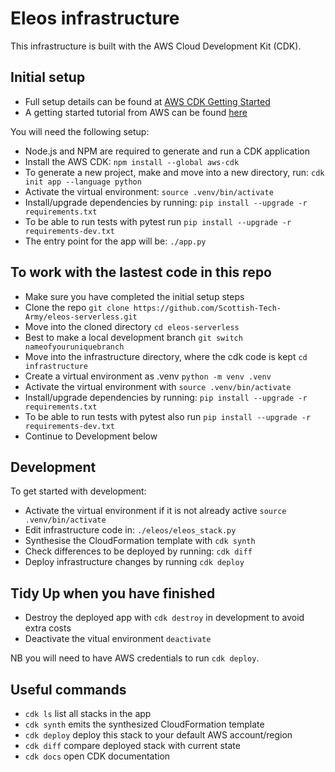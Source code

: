 
# Eleos infrastructure

This infrastructure is built with the AWS Cloud Development Kit (CDK).

## Initial setup

 * Full setup details can be found at [AWS CDK Getting Started](https://docs.aws.amazon.com/cdk/v2/guide/getting_started.html)
 * A getting started tutorial from AWS can be found [here](https://aws.amazon.com/getting-started/guides/setup-cdk/)

You will need the following setup:

 * Node.js and NPM are required to generate and run a CDK application
 * Install the AWS CDK: `npm install --global aws-cdk`
 * To generate a new project, make and move into a new directory, run: `cdk init app --language python`
 * Activate the virtual environment: `source .venv/bin/activate`
 * Install/upgrade dependencies by running: `pip install --upgrade -r requirements.txt`
 * To be able to run tests with pytest run `pip install --upgrade -r requirements-dev.txt`
 * The entry point for the app will be: `./app.py`

## To work with the lastest code in this repo
 * Make sure you have completed the initial setup steps
 * Clone the repo `git clone https://github.com/Scottish-Tech-Army/eleos-serverless.git`
 * Move into the cloned directory `cd eleos-serverless`
 * Best to make a local development branch `git switch nameofyouruniquebranch`
 * Move into the infrastructure directory, where the cdk code is kept `cd infrastructure`
 * Create a virtual environment as .venv `python -m venv .venv`
 * Activate the virtual environment with `source .venv/bin/activate`
 * Install/upgrade dependencies by running: `pip install --upgrade -r requirements.txt`
 * To be able to run tests with pytest also run `pip install --upgrade -r requirements-dev.txt`
 * Continue to Development below

## Development

To get started with development:

 * Activate the virtual environment if it is not already active `source .venv/bin/activate`
 * Edit infrastructure code in: `./eleos/eleos_stack.py`
 * Synthesise the CloudFormation template with `cdk synth`
 * Check differences to be deployed by running: `cdk diff`
 * Deploy infrastructure changes by running `cdk deploy`

## Tidy Up when you have finished
 * Destroy the deployed app with `cdk destroy` in development to avoid extra costs
 * Deactivate the vitual environment `deactivate`

NB you will need to have AWS credentials to run `cdk deploy`.

## Useful commands

 * `cdk ls`          list all stacks in the app
 * `cdk synth`       emits the synthesized CloudFormation template
 * `cdk deploy`      deploy this stack to your default AWS account/region
 * `cdk diff`        compare deployed stack with current state
 * `cdk docs`        open CDK documentation
